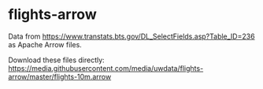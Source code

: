 # flights-arrow

Data from https://www.transtats.bts.gov/DL_SelectFields.asp?Table_ID=236 as Apache Arrow files. 

Download these files directly: https://media.githubusercontent.com/media/uwdata/flights-arrow/master/flights-10m.arrow
